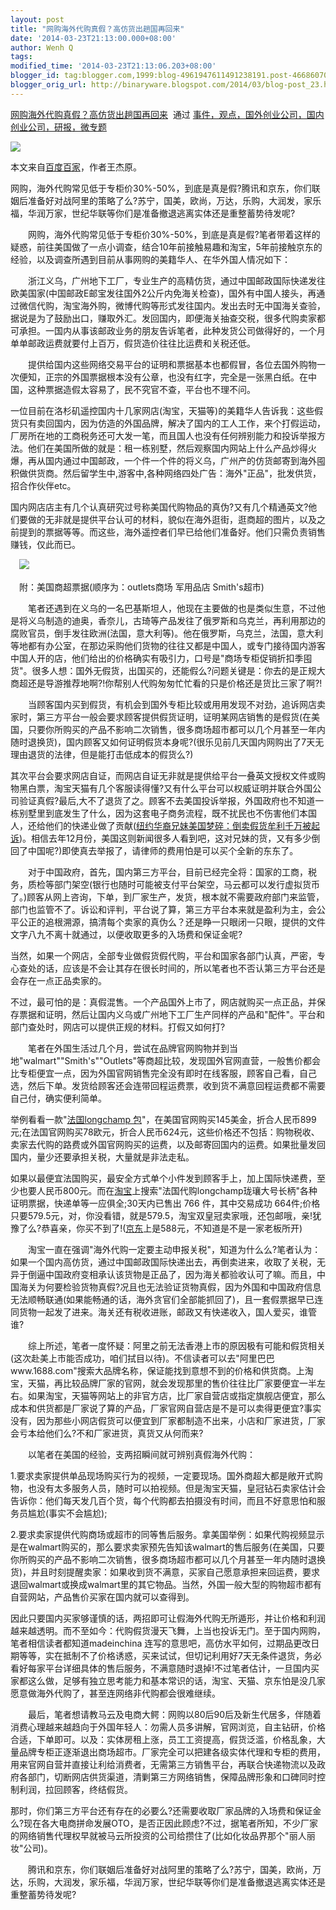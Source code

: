 ```yaml
---
layout: post
title: "网购海外代购真假？高仿货出趟国再回来"
date: '2014-03-23T21:13:00.000+08:00'
author: Wenh Q
tags:
modified_time: '2014-03-23T21:13:06.203+08:00'
blogger_id: tag:blogger.com,1999:blog-4961947611491238191.post-4668607041972241393
blogger_orig_url: http://binaryware.blogspot.com/2014/03/blog-post_23.html
---
```

[网购海外代购真假？高仿货出趟国再回来](http://www.kuailiyu.com/article/8888.html)  通过
[事件，观点，国外创业公司，国内创业公司，研报，微专题](http://www.kuailiyu.com/)


![](https://images-blogger-opensocial.googleusercontent.com/gadgets/proxy?url=http%3A%2F%2Fwww.kuailiyu.com%2Fuploadfile%2F2014%2F0321%2F20140321113129308.jpg&container=blogger&gadget=a&rewriteMime=image%2F*)

本文来自[百度百家](http://jesswong.baijia.baidu.com/article/8265)，作者王杰原。　　

网购，海外代购常见低于专柜价30%-50%，到底是真是假?腾讯和京东，你们联姻后准备好对战阿里的策略了么?苏宁，国美，欧尚，万达，乐购，大润发，家乐福，华润万家，世纪华联等你们是准备撤退逃离实体还是重整蓄势待发呢?

　　网购，海外代购常见低于专柜价30%-50%，到底是真是假?笔者带着这样的疑惑，前往美国做了一点小调查，结合10年前接触易趣和淘宝，5年前接触京东的经验，以及调查所遇到目前从事网购的美籍华人、在华外国人情况如下：

　　浙江义乌，广州地下工厂，专业生产的高精仿货，通过中国邮政国际快递发往欧美国家(中国邮政E邮宝发往国外2公斤内免海关检查)，国外有中国人接头，再通过微信代购，淘宝海外购，微博代购等形式发往国内。发出去时无中国海关查验，据说是为了鼓励出口，赚取外汇。发回国内，即便海关抽查交税，很多代购卖家都可承担。一国内从事该邮政业务的朋友告诉笔者，此种发货公司做得好的，一个月单单邮政运费就要付上百万，假货造价往往比运费和关税还低。

　　提供给国内这些网络交易平台的证明和票据基本也都假冒，各位去国外购物一次便知，正宗的外国票据根本没有公章，也没有红字，完全是一张黑白纸。在中国，这种票据造假太容易了，民不究官不查，平台也不理不问。

一位目前在洛杉矶遥控国内十几家网店(淘宝，天猫等)的美籍华人告诉我：这些假货只有卖回国内，因为仿造的外国品牌，解决了国内的工人工作，来个打假运动，厂房所在地的工商税务还可大发一笔，而且国人也没有任何辨别能力和投诉举报方法。他们在美国所做的就是：租一栋别墅，然后观察国内网站上什么产品炒得火爆，再从国内通过中国邮政，一个件一个件的将义乌，广州产的仿货邮寄到海外囤积做供货商。然后留学生中,游客中,各种网络四处广告：海外"正品"，批发供货，招合作伙伴etc。

国内网店店主有几个认真研究过号称美国代购物品的真伪?又有几个精通英文?他们要做的无非就是提供平台认可的材料，貌似在海外逛街，逛商超的图片，以及之前提到的票据等等。而这些，海外遥控者们早已给他们准备好。他们只需负责销售赚钱，仅此而已。

　![](https://images-blogger-opensocial.googleusercontent.com/gadgets/proxy?url=http%3A%2F%2Fwww.kuailiyu.com%2Fuploadfile%2F2014%2F0321%2F20140321113048382.jpg&container=blogger&gadget=a&rewriteMime=image%2F*)

　附：美国商超票据(顺序为：outlets商场 军用品店 Smith's超市)

　　笔者还遇到在义乌的一名巴基斯坦人，他现在主要做的也是类似生意，不过他是将义乌制造的迪奥，香奈儿，古琦等产品发往了俄罗斯和乌克兰，再利用那边的腐败官员，倒手发往欧洲(法国，意大利等)。他在俄罗斯，乌克兰，法国，意大利等地都有办公室，在那边采购他们货物的往往又都是中国人，或专门接待国内游客中国人开的店，他们给出的价格确实有吸引力，口号是"商场专柜促销折扣季囤货"。很多人想：国外无假货，出国买的，还能假么?问题关键是：你去的是正规大商超还是导游推荐地啊?!你帮别人代购匆匆忙忙看的只是价格还是货比三家了啊?!

　　当顾客国内买到假货，有机会到国外专柜比较或用用发现不对劲，追诉网店卖家时，第三方平台一般会要求顾客提供假货证明，证明某网店销售的是假货(在美国，只要你所购买的产品不影响二次销售，很多商场超市都可以几个月甚至一年内随时退换货)，国内顾客又如何证明假货本身呢?(很乐见前几天国内网购出了7天无理由退货的法律，但是能打击低成本的假货么?)

其次平台会要求网店自证，而网店自证无非就是提供给平台一叠英文授权文件或购物黑白票，淘宝天猫有几个客服读得懂?又有什么平台可以权威证明并联合外国公司验证真假?最后,大不了退货了之。顾客不去美国投诉举报，外国政府也不知道一栋别墅里到底发生了什么，因为这套电子商务流程，既不扰民也不伤害他们本国人，还给他们的快递业做了贡献([纽约华裔兄妹美国梦碎：倒卖假货牟利千万被起诉](http://www.chinanews.com/hr/2013/12-10/5599716.shtml))。相信去年12月份，美国这则新闻很多人看到吧，这对兄妹的货，又有多少倒回了中国呢?)即使真去举报了，请律师的费用怕是可以买个全新的东东了。

　　对于中国政府，首先，国内第三方平台，目前已经完全将：国家的工商，税务，质检等部门架空(银行也随时可能被支付平台架空，马云都可以发行虚拟货币了。)顾客从网上咨询，下单，到厂家生产，发货，根本就不需要政府部门来监管，部门也监管不了。诉讼和评判，平台说了算，第三方平台本来就是盈利为主，会公平公正的追根溯源，搞清每个卖家的真伪么？还是睁一只眼闭一只眼，提供的文件文字八九不离十就通过，以便收取更多的入场费和保证金呢?

当然，如果一个网店，全部专业做假货假代购，平台和国家各部门认真，严密，专心查处的话，应该是不会让其存在很长时间的，所以笔者也不否认第三方平台还是会存在一点正品卖家的。

不过，最可怕的是：真假混售。一个产品国外上市了，网店就购买一点正品，并保存票据和证明，然后让国内义乌或广州地下工厂生产同样的产品和"配件"。平台和部门查处时，网店可以提供正规的材料。打假又如何打?

　　笔者在外国生活过几个月，尝试在品牌官网购物并到当地"walmart""Smith's""Outlets"等商超比较，发现国外官网直营，一般售价都会比专柜便宜一点，因为外国官网销售完全没有即时在线客服，顾客自己看，自己选，然后下单。发货给顾客还会连带回程运费票，收到货不满意回程运费都不需要自己付，确实便利简单。

举例看看一款"[法国longchamp
包](http://us.longchamp.com/handbags/le-pliage/tote-bag-1899089?sku=12807)"，在美国官网购买145美金，折合人民币899元;在法国官网购买78欧元，折合人民币624元，这些价格还不包括：购物税收、卖家去代购的路费或外国官网购买的运费，以及邮寄回国内的运费。如果批量发回国内，量少还要承担关税，大量就是非法走私。

如果以最便宜法国购买，最安全方式单个小件发到顾客手上，加上国际快递费，至少也要人民币800元。而在[淘宝](http://item.taobao.com/item.htm?spm=a230r.1.14.1.k0swVg&id=12489469505)上搜索"法国代购longchamp珑瓖大号长柄"各种证明票据，快递单等一应俱全;30天内已售出
766 件，其中交易成功
664件;价格只要579.5元，对，你没看错，就是579.5，淘宝双皇冠卖家哦，还包邮哦，亲!犹豫了么?恭喜亲，你买不到了!([京东](http://item.jd.com/1025828871.html)上是588元，不知道是不是一家老板所开)

　　淘宝一直在强调"海外代购一定要主动申报关税"，知道为什么么?笔者认为：如果一个国内高仿货，通过中国邮政国际快递出去，再倒卖进来，收取了关税，无异于倒逼中国政府变相承认该货物是正品了，因为海关都验收认可了嘛。而且，中国海关为何要检验货物真假?况且也无法验证货物真假，因为外国和中国政府信息无法顺畅联通(如果能畅通的话，海外贪官们全部能抓回了)，且一套假票据早已连同货物一起发了进来。海关还有税收进账，邮政又有快递收入，国人爱买，谁管谁?

　　综上所述，笔者一度怀疑：阿里之前无法香港上市的原因极有可能和假货相关(这次赴美上市能否成功，咱们拭目以待)。不信读者可以去"阿里巴巴www.1688.com"搜索大品牌名称，保证能找到意想不到的价格和供货商。上淘宝，天猫，再比较品牌厂家的官网，就会发现那里的售价往往比厂家要便宜一半左右。如果淘宝，天猫等网站上的非官方店，比厂家自营店或指定旗舰店便宜，那么成本和供货都是厂家说了算的产品，厂家官网自营店是不是可以卖得更便宜?事实没有，因为那些小网店假货可以便宜到厂家都制造不出来，小店和厂家进货，厂家会亏本给他们么?不和厂家进货，真货又从何而来?

　　以笔者在美国的经验，支两招瞬间就可辨别真假海外代购：

1.要求卖家提供单品现场购买行为的视频，一定要现场。国外商超大都是敞开式购物，也没有太多服务人员，随时可以拍视频。但是淘宝天猫，皇冠钻石卖家估计会告诉你：他们每天发几百个货，每个代购都去拍摄没有时间，而且不好意思怕和服务员尴尬(事实不会尴尬);

2.要求卖家提供代购商场或超市的同等售后服务。拿美国举例：如果代购视频显示是在walmart购买的，那么要求卖家预先告知该walmart的售后服务(在美国，只要你所购买的产品不影响二次销售，很多商场超市都可以几个月甚至一年内随时退换货)，并且时刻提醒卖家：如果收到货不满意，买家自己愿意承担来回运费，要求退回walmart或换成walmart里的其它物品。当然，外国一般大型的购物超市都有自营网站，产品售价买家在国内就可以查得到。

因此只要国内买家够谨慎的话，两招即可让假海外代购无所遁形，并让价格和利润越来越透明。而不至如今：代购假货漫天飞舞，上当也投诉无门。至于国内网购，笔者相信读者都知道madeinchina
连写的意思吧，高仿水平如何，过期品更改日期等等，实在抵制不了价格诱惑，买来试试，但切记利用好7天无条件退货，务必看好每家平台详细具体的售后服务，不满意随时退掉!不过笔者估计，一旦国内买家都这么做，足够有独立思考能力和基本常识的话，淘宝、天猫、京东怕是没几家愿意做海外代购了，甚至连网络非代购都会很难继续。

　　最后，笔者想请教马云及电商大鳄：网购以80后90后及新生代居多，伴随着消费心理越来越趋向于外国年轻人：勿需人员多讲解，官网浏览，自主钻研，价格合适，下单即可。以及：实体房租上涨，员工工资提高，假货泛滥，价格乱象，大量品牌专柜正逐渐退出商场超市。厂家完全可以把建各级实体代理和专柜的费用，用来官网自营并直接让利给消费者，无需第三方销售平台，再联合快递物流以及政府各部门，切断网店供货渠道，清剿第三方网络销售，保障品牌形象和口碑同时控制利润，拉回顾客，终结假货。

那时，你们第三方平台还有存在的必要么?还需要收取厂家品牌的入场费和保证金么?现在各大电商拼命发展OTO，是否正因此顾虑?不过，据笔者所知，不少厂家的网络销售代理权早就被马云所投资的公司给攒住了(比如化妆品界那个"丽人丽妆"公司)。

　　腾讯和京东，你们联姻后准备好对战阿里的策略了么?苏宁，国美，欧尚，万达，乐购，大润发，家乐福，华润万家，世纪华联等你们是准备撤退逃离实体还是重整蓄势待发呢?
